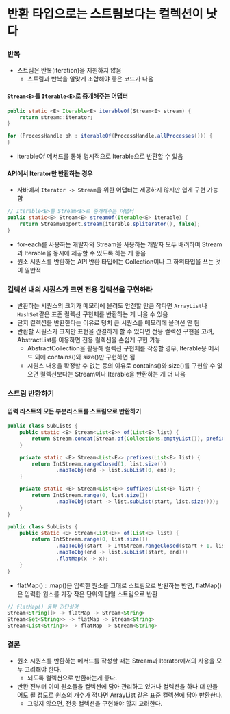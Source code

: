 # 반환 타입으로는 스트림보다는 컬렉션이 낫다
### 반복
* 스트림은 반복(iteration)을 지원하지 않음
  * 스트림과 반복을 알맞게 조합해야 좋은 코드가 나옴
#### `Stream<E>`를 `Iterable<E>`로 중개해주는 어댑터
```java
public static <E> Iterable<E> iterableOf(Stream<E> stream) {
    return stream::iterator;
}
```
```java
for (ProcessHandle ph : iterableOf(ProcessHandle.allProcesses())) {
}
```
* iterableOf 메서드를 통해 명시적으로 Iterable으로 반환할 수 있음
#### API에서 Iterator만 반환하는 경우
* 자바에서 `Iterator -> Stream`을 위한 어댑터는 제공하지 않지만 쉽게 구현 가능함
```java
// Iterable<E>를 Stream<E>로 중개해주는 어댑터
public static<E> Stream<E> streamOf(Iterable<E> iterable) {
    return StreamSupport.stream(iterable.spliterator(), false);
}
```
* for-each를 사용하는 개발자와 Stream을 사용하는 개발자 모두 배려하여 Stream과 Iterable을 동시에 제공할 수 있도록 하는 게 좋음
* 원소 시퀀스를 반환하는 API 반환 타입에는 Collection이나 그 하위타입을 쓰는 것이 일반적
### 컬렉션 내의 시퀀스가 크면 전용 컬렉션을 구현하라
* 반환하는 시퀀스의 크기가 메모리에 올려도 안전할 만큼 작다면 `ArrayList`나 `HashSet`같은 표준 컬렉션 구현체를 반환하는 게 나을 수 있음
* 단지 컬렉션을 반환한다는 이유로 덩치 큰 시퀀스를 메모리에 올려선 안 됨
* 반환할 시퀀스가 크지만 표현을 간결하게 할 수 있다면 전용 컬렉션 구현을 고려, AbstractList를 이용하면 전용 컬렉션을 손쉽게 구현 가능
  * AbstractCollection을 활용해 컬렉션 구현체를 작성할 경우, Iterable용 메서드 외에 contains()와 size()만 구현하면 됨
  * 시퀀스 내용을 확정할 수 없는 등의 이유로 contains()와 size()를 구현할 수 없으면 컬렉션보다는 Stream이나 Iterable을 반환하는 게 더 나음
### 스트림 반환하기
#### 입력 리스트의 모든 부분리스트를 스트림으로 반환하기
```java
public class SubLists {
    public static <E> Stream<List<E>> of(List<E> list) {
        return Stream.concat(Stream.of(Collections.emptyList()), prefixes(list).flatMap(SubLists::suffixes));
    }

    private static <E> Stream<List<E>> prefixes(List<E> list) {
        return IntStream.rangeClosed(1, list.size())
                .mapToObj(end -> list.subList(0, end));
    }

    private static <E> Stream<List<E>> suffixes(List<E> list) {
        return IntStream.range(0, list.size())
                .mapToObj(start -> list.subList(start, list.size()));
    }
}
```
```java
public class SubLists {
    public static <E> Stream<List<E>> of(List<E> list) {
        return IntStream.range(0, list.size())
                .mapToObj(start -> IntStream.rangeClosed(start + 1, list.size())
                .mapToObj(end -> list.subList(start, end)))
                .flatMap(x -> x);
    }
}
```
* flatMap() : .map()은 입력한 원소를 그대로 스트림으로 반환하는 반면, flatMap()은 입력한 원소를 가장 작은 단위의 단일 스트림으로 반환
```java
// flatMap() 동작 간단설명
Stream<String[]> -> flatMap -> Stream<String>
Stream<Set<String>> -> flatMap -> Stream<String>
Stream<List<String>> -> flatMap -> Stream<String>
```
### 결론
* 원소 시퀀스를 반환하는 메서드를 작성할 때는 Stream과 Iterator에서의 사용을 모두 고려해야 한다.
  * 되도록 컬렉션으로 반환하는게 좋다.
* 반환 전부터 이미 원소들을 컬렉션에 담아 관리하고 있거나 컬렉션을 하나 더 만들어도 될 정도로 원소의 개수가 적다면 ArrayList 같은 표준 컬렉션에 담아 반환한다.
  * 그렇지 않으면, 전용 컬렉션을 구현해야 할지 고려한다.
